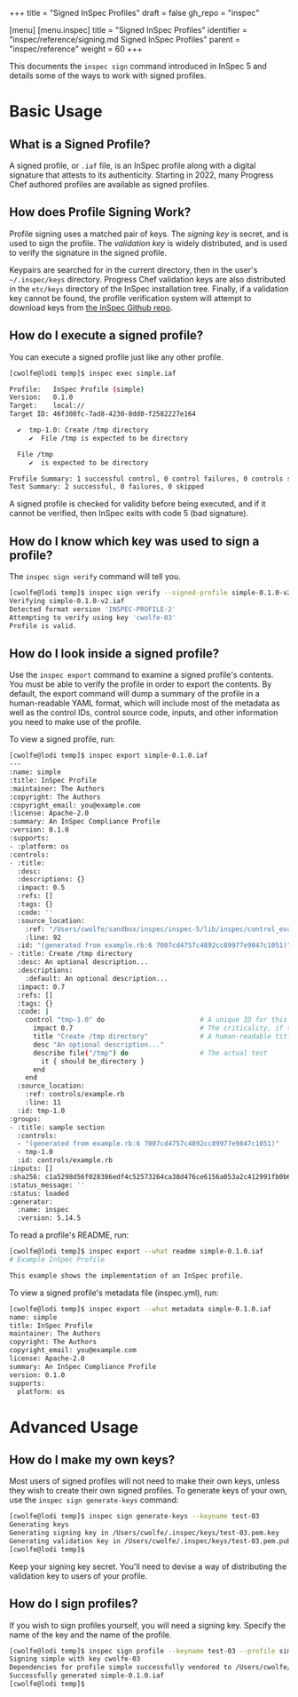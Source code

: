 +++
title = "Signed InSpec Profiles"
draft = false
gh_repo = "inspec"

[menu]
  [menu.inspec]
    title = "Signed InSpec Profiles"
    identifier = "inspec/reference/signing.md Signed InSpec Profiles"
    parent = "inspec/reference"
    weight = 60
+++

This documents the `inspec sign` command introduced in InSpec 5 and details some of the ways to work with signed profiles.

# Basic Usage

## What is a Signed Profile?

A signed profile, or `.iaf` file, is an InSpec profile along with a digital signature that attests to its authenticity. Starting in 2022, many Progress Chef authored profiles are available as signed profiles.

## How does Profile Signing Work?

Profile signing uses a matched pair of keys. The _signing key_ is secret, and is used to sign the profile. The _validation key_ is widely distributed, and is used to verify the signature in the signed profile.

Keypairs are searched for in the current directory, then in the user's `~/.inspec/keys` directory. Progress Chef validation keys are also distributed in the `etc/keys` directory of the InSpec installation tree. Finally, if a validation key cannot be found, the profile verification system will attempt to download keys from [the InSpec Github repo](https://github.com/inspec/inspec/tree/main/etc/keys).

## How do I execute a signed profile?

You can execute a signed profile just like any other profile.

```bash
[cwolfe@lodi temp]$ inspec exec simple.iaf

Profile:   InSpec Profile (simple)
Version:   0.1.0
Target:    local://
Target ID: 46f308fc-7ad8-4230-8dd0-f2582227e164

  ✔  tmp-1.0: Create /tmp directory
     ✔  File /tmp is expected to be directory

  File /tmp
     ✔  is expected to be directory

Profile Summary: 1 successful control, 0 control failures, 0 controls skipped
Test Summary: 2 successful, 0 failures, 0 skipped
```

A signed profile is checked for validity before being executed, and if it cannot be verified, then InSpec exits with code 5 (bad signature).

## How do I know which key was used to sign a profile?

The `inspec sign verify` command will tell you.

```bash
[cwolfe@lodi temp]$ inspec sign verify --signed-profile simple-0.1.0-v2.iaf
Verifying simple-0.1.0-v2.iaf
Detected format version 'INSPEC-PROFILE-2'
Attempting to verify using key 'cwolfe-03'
Profile is valid.
```

## How do I look inside a signed profile?

Use the `inspec export` command to examine a signed profile's contents. You must be able to verify the profile in order to export the contents. By default, the export command will dump a summary of the profile in a human-readable YAML format, which will include most of the metadata as well as the control IDs, control source code, inputs, and other information you need to make use of the profile.

To view a signed profile, run:
```bash
[cwolfe@lodi temp]$ inspec export simple-0.1.0.iaf
---
:name: simple
:title: InSpec Profile
:maintainer: The Authors
:copyright: The Authors
:copyright_email: you@example.com
:license: Apache-2.0
:summary: An InSpec Compliance Profile
:version: 0.1.0
:supports:
- :platform: os
:controls:
- :title:
  :desc:
  :descriptions: {}
  :impact: 0.5
  :refs: []
  :tags: {}
  :code: ''
  :source_location:
    :ref: "/Users/cwolfe/sandbox/inspec/inspec-5/lib/inspec/control_eval_context.rb"
    :line: 92
  :id: "(generated from example.rb:6 7007cd4757c4892cc89977e9847c1051)"
- :title: Create /tmp directory
  :desc: An optional description...
  :descriptions:
    :default: An optional description...
  :impact: 0.7
  :refs: []
  :tags: {}
  :code: |
    control "tmp-1.0" do                        # A unique ID for this control
      impact 0.7                                # The criticality, if this control fails.
      title "Create /tmp directory"             # A human-readable title
      desc "An optional description..."
      describe file("/tmp") do                  # The actual test
        it { should be_directory }
      end
    end
  :source_location:
    :ref: controls/example.rb
    :line: 11
  :id: tmp-1.0
:groups:
- :title: sample section
  :controls:
  - "(generated from example.rb:6 7007cd4757c4892cc89977e9847c1051)"
  - tmp-1.0
  :id: controls/example.rb
:inputs: []
:sha256: c1a5298d56f028386edf4c52573264ca38d476ce6156a053a2c412991fb0b646
:status_message: ''
:status: loaded
:generator:
  :name: inspec
  :version: 5.14.5
```

To read a profile's README, run:

```bash
[cwolfe@lodi temp]$ inspec export --what readme simple-0.1.0.iaf
# Example InSpec Profile

This example shows the implementation of an InSpec profile.

```

To view a signed profile's metadata file (inspec.yml), run:

```bash
[cwolfe@lodi temp]$ inspec export --what metadata simple-0.1.0.iaf
name: simple
title: InSpec Profile
maintainer: The Authors
copyright: The Authors
copyright_email: you@example.com
license: Apache-2.0
summary: An InSpec Compliance Profile
version: 0.1.0
supports:
  platform: os
```

# Advanced Usage

## How do I make my own keys?

Most users of signed profiles will not need to make their own keys, unless they wish to create their own signed profiles. To generate keys of your own, use the `inspec sign generate-keys` command:

```bash
[cwolfe@lodi temp]$ inspec sign generate-keys --keyname test-03
Generating keys
Generating signing key in /Users/cwolfe/.inspec/keys/test-03.pem.key
Generating validation key in /Users/cwolfe/.inspec/keys/test-03.pem.pub
[cwolfe@lodi temp]$
```

Keep your signing key secret. You'll need to devise a way of distributing the validation key to users of your profile.

## How do I sign profiles?

If you wish to sign profiles yourself, you will need a signing key. Specify the name of the key and the name of the profile.

```bash
[cwolfe@lodi temp]$ inspec sign profile --keyname test-03 --profile simple
Signing simple with key cwolfe-03
Dependencies for profile simple successfully vendored to /Users/cwolfe/sandbox/inspec/inspec-5/temp/simple/vendor
Successfully generated simple-0.1.0.iaf
[cwolfe@lodi temp]$
```

